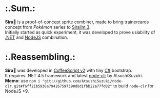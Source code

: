 # :.Sum.:
__Sira🍋__ is a proof-of-concept sprite combiner, made to bring trainercards concept from _Pokémon_ series to [Siralim 3](https://store.steampowered.com/app/841770/Siralim_3/).  
Initially started as quick experiment, it was developed to prove usiability of [.NET](https://github.com/dotnet) and [NodeJS](https://nodejs.org/en/) combination.

# :.Reassembling.:
__Sira🍋__ was developed in [CoffeeScript v2](https://coffeescript.org/) with tiny [C#](https://github.com/dotnet/csharplang) bootstrap.  
It requires .NET 4.5 framework and latest [node-clr](https://github.com/AtsushiSuzuki/node-clr) by AtsushiSuzuki.  
__Memo:__ use `npm i "git://github.com/AtsushiSuzuki/node-clr.git#f6ff21b5938a794267597390d8d1fbb22a77fd02"` to build `node-clr` for NodeJS >9.
